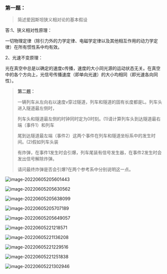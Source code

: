 ### **第一题：** 

> 简述爱因斯坦狭义相对论的基本假设



答:1、狭义相对性原理：

一切物理定律（除引力外的力学定律、电磁学定律以及其他相互作用的动力学定律）在所有惯性系中均有效。

2、光速不变原理：

光在真空中总是以确定的速度c传播，速度的大小同光源的运动状态无关。在真空中的各个方向上，光信号传播速度（即单向光速）的大小均相同（即光速各向同性）。

> **第二题：** 
>
> 一辆列车从左向右以速度v穿过隧道，列车和隧道的固有长度都是L。列车头进入隧道最左侧时，
>
> 列车头和隧道最左侧的时钟同时定为0时刻。(1)请计算列车头到达隧道最右端（事件1）和列车
>
> 尾到达隧道最左端（事件2）这两个事件在列车和隧道坐标系中的发生时间。(2)假如列车头装
>
> 有炸弹，在事件1发生时会引爆，列车尾装有信号发生器，在事件2发生时会发出信号解除炸弹。
>
> 请问最终炸弹是否会引爆?在两个参考系中分别说明这一点。

![image-20220605205601443](https://heaticy-1310163554.cos.ap-shanghai.myqcloud.com/markdown/image-20220605205601443.png)

![image-20220605205630562](https://heaticy-1310163554.cos.ap-shanghai.myqcloud.com/markdown/image-20220605205630562.png)

![image-20220605205638099](https://heaticy-1310163554.cos.ap-shanghai.myqcloud.com/markdown/image-20220605205638099.png)







![image-20220605205707189](D:\lcf\Pictures\markdown\HW5\image-20220605205707189.png)



![image-20220605205649057](https://heaticy-1310163554.cos.ap-shanghai.myqcloud.com/markdown/image-20220605205649057.png)

![image-20220605221218571](https://heaticy-1310163554.cos.ap-shanghai.myqcloud.com/markdown/image-20220605221218571.png)

![image-20220605221136208](D:\lcf\Pictures\markdown\HW5\image-20220605221136208.png)

![image-20220605221229516](https://heaticy-1310163554.cos.ap-shanghai.myqcloud.com/markdown/image-20220605221229516.png)

![image-20220605221251838](D:\lcf\Pictures\markdown\HW5\image-20220605221251838.png)

![image-20220605221302946](https://heaticy-1310163554.cos.ap-shanghai.myqcloud.com/markdown/image-20220605221302946.png)
